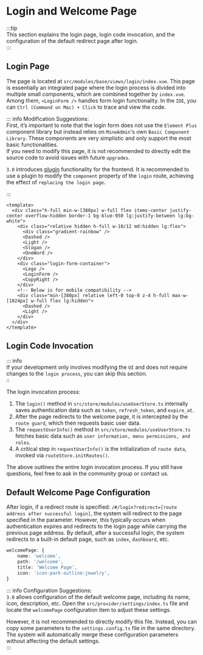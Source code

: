 # Login and Welcome Page

:::tip  
This section explains the login page, login code invocation, and the configuration of the default redirect page after login.  
:::

## Login Page  

The page is located at `src/modules/base/views/login/index.vue`. This page is essentially an integrated page where the login process is divided into multiple small components, which are combined together by `index.vue`.  
Among them, `<LoginForm />` handles form login functionality. In the `IDE`, you can `Ctrl (Command on Mac) + Click` to trace and view the code.  

::: info Modification Suggestions:  
First, it’s important to note that the login form does not use the `Element Plus` component library but instead relies on `MineAdmin`'s own `Basic Component Library`. These components are very simplistic and only support the most basic functionalities.  
If you need to modify this page, it is not recommended to directly edit the source code to avoid issues with future `upgrades`.  

`3.0` introduces [plugin](/en/front/high/plugin.md) functionality for the frontend. It is recommended to use a plugin to modify the `component` property of the `login` route, achieving the effect of `replacing the login page`.  

:::

```vue
<template>
  <div class="h-full min-w-[380px] w-full flex items-center justify-center overflow-hidden border-1 bg-blue-950 lg:justify-between lg:bg-white">
    <div class="relative hidden h-full w-10/12 md:hidden lg:flex">
      <div class="gradient-rainbow" />
      <Dashed />
      <Light />
      <Slogan />
      <OneWord />
    </div>
    <div class="login-form-container">
      <Logo />
      <LoginForm />
      <CopyRight />
    </div>
    <!-- Below is for mobile compatibility -->
    <div class="min-[380px] relative left-0 top-0 z-4 h-full max-w-[1024px] w-full flex lg:hidden">
      <Dashed />
      <Light />
    </div>
  </div>
</template>
```

## Login Code Invocation  

::: info  
If your development only involves modifying the `UI` and does not require changes to the `login process`, you can skip this section.  
::  

The login invocation process:  

1. The `login()` method in `src/store/modules/useUserStore.ts` internally saves authentication data such as `token`, `refresh_token`, and `expire_at`.  
2. After the page redirects to the welcome page, it is intercepted by the `route guard`, which then requests basic user data.  
3. The `requestUserInfo()` method in `src/store/modules/useUserStore.ts` fetches basic data such as `user information, menu permissions, and roles`.  
4. A critical step in `requestUserInfo()` is the initialization of `route data`, invoked via `routeStore.initRoutes()`.  

The above outlines the entire login invocation process. If you still have questions, feel free to ask in the community group or contact us.  

## Default Welcome Page Configuration  

After login, if a redirect route is specified: `/#/login?redirect=[route address after successful login]`, the system will redirect to the page specified in the parameter. However, this typically occurs when authentication expires and redirects to the login page while carrying the previous page address. By default, after a successful login, the system redirects to a built-in default page, such as `index`, `dashboard`, etc.  

```ts
welcomePage: {
    name: 'welcome',
    path: '/welcome',
    title: 'Welcome Page',
    icon: 'icon-park-outline:jewelry',
}
```

::: info Configuration Suggestions:  
`3.0` allows configuration of the default welcome page, including its name, icon, description, etc. Open the `src/provider/settings/index.ts` file and locate the `welcomePage` configuration item to adjust these settings.  

However, it is not recommended to directly modify this file. Instead, you can copy some parameters to the `settings.config.ts` file in the same directory. The system will automatically merge these configuration parameters without affecting the default settings.  
:::